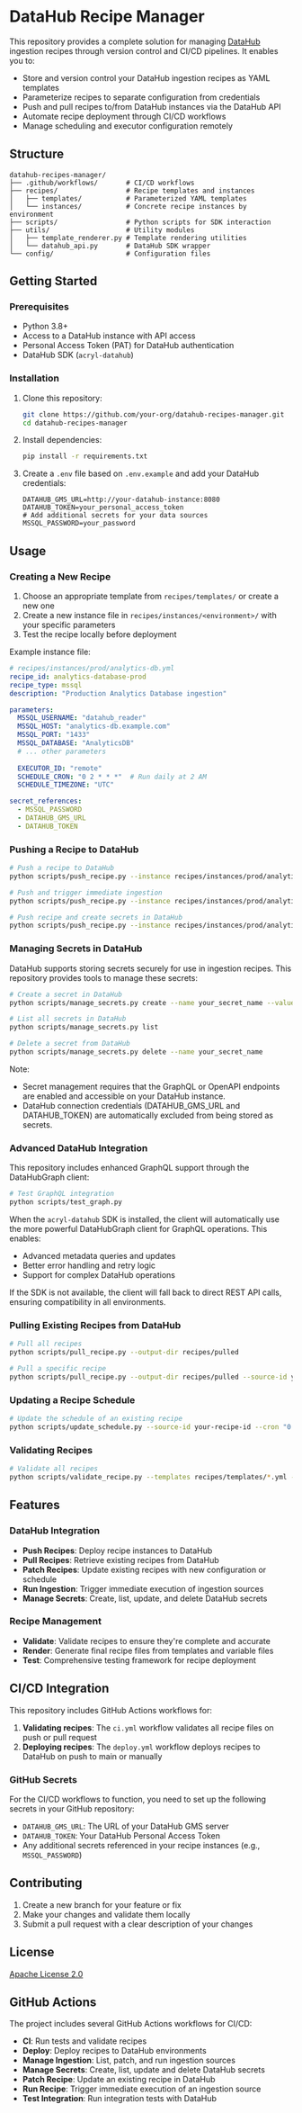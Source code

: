 # DataHub Recipe Manager

This repository provides a complete solution for managing [DataHub](https://datahubproject.io/) ingestion recipes through version control and CI/CD pipelines. It enables you to:

- Store and version control your DataHub ingestion recipes as YAML templates
- Parameterize recipes to separate configuration from credentials
- Push and pull recipes to/from DataHub instances via the DataHub API
- Automate recipe deployment through CI/CD workflows
- Manage scheduling and executor configuration remotely

## Structure

```
datahub-recipes-manager/
├── .github/workflows/       # CI/CD workflows
├── recipes/                 # Recipe templates and instances
│   ├── templates/           # Parameterized YAML templates
│   └── instances/           # Concrete recipe instances by environment
├── scripts/                 # Python scripts for SDK interaction
├── utils/                   # Utility modules
│   ├── template_renderer.py # Template rendering utilities
│   └── datahub_api.py       # DataHub SDK wrapper
└── config/                  # Configuration files
```

## Getting Started

### Prerequisites

- Python 3.8+
- Access to a DataHub instance with API access
- Personal Access Token (PAT) for DataHub authentication
- DataHub SDK (`acryl-datahub`)

### Installation

1. Clone this repository:
   ```bash
   git clone https://github.com/your-org/datahub-recipes-manager.git
   cd datahub-recipes-manager
   ```

2. Install dependencies:
   ```bash
   pip install -r requirements.txt
   ```

3. Create a `.env` file based on `.env.example` and add your DataHub credentials:
   ```
   DATAHUB_GMS_URL=http://your-datahub-instance:8080
   DATAHUB_TOKEN=your_personal_access_token
   # Add additional secrets for your data sources
   MSSQL_PASSWORD=your_password
   ```

## Usage

### Creating a New Recipe

1. Choose an appropriate template from `recipes/templates/` or create a new one
2. Create a new instance file in `recipes/instances/<environment>/` with your specific parameters
3. Test the recipe locally before deployment

Example instance file:
```yaml
# recipes/instances/prod/analytics-db.yml
recipe_id: analytics-database-prod
recipe_type: mssql
description: "Production Analytics Database ingestion"

parameters:
  MSSQL_USERNAME: "datahub_reader"
  MSSQL_HOST: "analytics-db.example.com"
  MSSQL_PORT: "1433"
  MSSQL_DATABASE: "AnalyticsDB"
  # ... other parameters
  
  EXECUTOR_ID: "remote"
  SCHEDULE_CRON: "0 2 * * *"  # Run daily at 2 AM
  SCHEDULE_TIMEZONE: "UTC"

secret_references:
  - MSSQL_PASSWORD
  - DATAHUB_GMS_URL
  - DATAHUB_TOKEN
```

### Pushing a Recipe to DataHub

```bash
# Push a recipe to DataHub
python scripts/push_recipe.py --instance recipes/instances/prod/analytics-db.yml

# Push and trigger immediate ingestion
python scripts/push_recipe.py --instance recipes/instances/prod/analytics-db.yml --run-ingestion

# Push recipe and create secrets in DataHub
python scripts/push_recipe.py --instance recipes/instances/prod/analytics-db.yml --create-secrets
```

### Managing Secrets in DataHub

DataHub supports storing secrets securely for use in ingestion recipes. This repository provides tools to manage these secrets:

```bash
# Create a secret in DataHub
python scripts/manage_secrets.py create --name your_secret_name --value your_secret_value

# List all secrets in DataHub
python scripts/manage_secrets.py list

# Delete a secret from DataHub
python scripts/manage_secrets.py delete --name your_secret_name
```

Note: 
- Secret management requires that the GraphQL or OpenAPI endpoints are enabled and accessible on your DataHub instance.
- DataHub connection credentials (DATAHUB_GMS_URL and DATAHUB_TOKEN) are automatically excluded from being stored as secrets.

### Advanced DataHub Integration

This repository includes enhanced GraphQL support through the DataHubGraph client:

```bash
# Test GraphQL integration
python scripts/test_graph.py
```

When the `acryl-datahub` SDK is installed, the client will automatically use the more powerful DataHubGraph client for GraphQL operations. This enables:

- Advanced metadata queries and updates
- Better error handling and retry logic
- Support for complex DataHub operations

If the SDK is not available, the client will fall back to direct REST API calls, ensuring compatibility in all environments.

### Pulling Existing Recipes from DataHub

```bash
# Pull all recipes
python scripts/pull_recipe.py --output-dir recipes/pulled

# Pull a specific recipe
python scripts/pull_recipe.py --output-dir recipes/pulled --source-id your-recipe-id
```

### Updating a Recipe Schedule

```bash
# Update the schedule of an existing recipe
python scripts/update_schedule.py --source-id your-recipe-id --cron "0 */4 * * *" --timezone "America/Chicago"
```

### Validating Recipes

```bash
# Validate all recipes
python scripts/validate_recipe.py --templates recipes/templates/*.yml --instances recipes/instances/**/*.yml
```

## Features

### DataHub Integration
- **Push Recipes**: Deploy recipe instances to DataHub
- **Pull Recipes**: Retrieve existing recipes from DataHub
- **Patch Recipes**: Update existing recipes with new configuration or schedule
- **Run Ingestion**: Trigger immediate execution of ingestion sources
- **Manage Secrets**: Create, list, update, and delete DataHub secrets

### Recipe Management
- **Validate**: Validate recipes to ensure they're complete and accurate
- **Render**: Generate final recipe files from templates and variable files
- **Test**: Comprehensive testing framework for recipe deployment

## CI/CD Integration

This repository includes GitHub Actions workflows for:

1. **Validating recipes**: The `ci.yml` workflow validates all recipe files on push or pull request
2. **Deploying recipes**: The `deploy.yml` workflow deploys recipes to DataHub on push to main or manually

### GitHub Secrets

For the CI/CD workflows to function, you need to set up the following secrets in your GitHub repository:

- `DATAHUB_GMS_URL`: The URL of your DataHub GMS server
- `DATAHUB_TOKEN`: Your DataHub Personal Access Token
- Any additional secrets referenced in your recipe instances (e.g., `MSSQL_PASSWORD`)

## Contributing

1. Create a new branch for your feature or fix
2. Make your changes and validate them locally
3. Submit a pull request with a clear description of your changes

## License

[Apache License 2.0](LICENSE)

## GitHub Actions

The project includes several GitHub Actions workflows for CI/CD:

- **CI**: Run tests and validate recipes
- **Deploy**: Deploy recipes to DataHub environments
- **Manage Ingestion**: List, patch, and run ingestion sources
- **Manage Secrets**: Create, list, update and delete DataHub secrets
- **Patch Recipe**: Update an existing recipe in DataHub
- **Run Recipe**: Trigger immediate execution of an ingestion source
- **Test Integration**: Run integration tests with DataHub